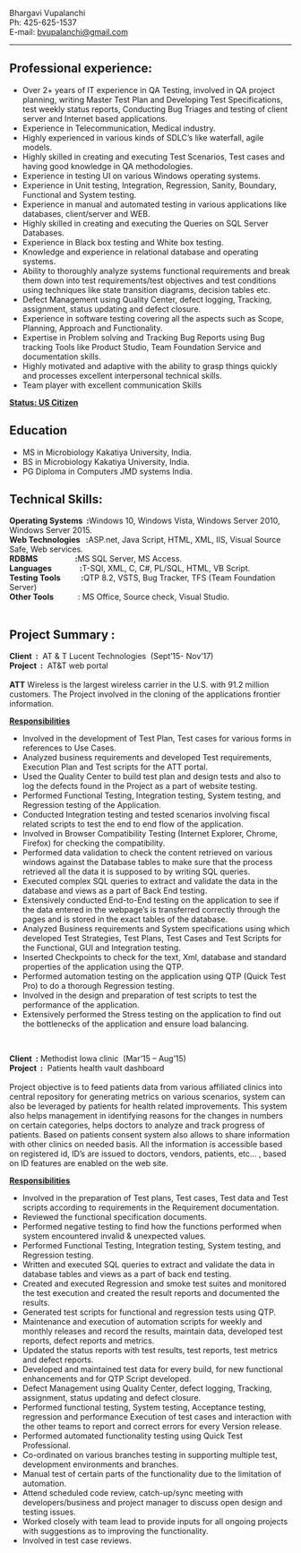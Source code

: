  


Bhargavi Vupalanchi                
Ph: 425-625-1537
<br>
E-mail: bvupalanchi@gmail.com
<br>
___
**Professional experience:**
-

- Over 2+ years of IT experience in QA Testing, involved in QA project planning, writing Master Test Plan and Developing Test Specifications, test weekly status reports, Conducting Bug Triages and testing of client server and Internet based applications.
- Experience in Telecommunication, Medical industry.
- Highly experienced in various kinds of SDLC’s like waterfall, agile models.
- Highly skilled in creating and executing Test Scenarios, Test cases and having good knowledge in QA methodologies.
- Experience in testing UI on various Windows operating systems.
- Experience in Unit testing, Integration, Regression, Sanity, Boundary, Functional and System testing.
- Experience in manual and automated testing in various applications like databases, client/server and WEB.
- Highly skilled in creating and executing the Queries on SQL Server Databases.
- Experience in Black box testing and White box testing.
- Knowledge and experience in relational database and operating systems.
- Ability to thoroughly analyze systems functional requirements and break them down into test requirements/test objectives and test conditions using techniques like state transition diagrams, decision tables etc.
- Defect Management using Quality Center, defect logging, Tracking, assignment, status updating and defect closure.
- Experience in software testing covering all the aspects such as Scope, Planning, Approach and Functionality.
- Expertise in Problem solving and Tracking Bug Reports using Bug tracking Tools like Product Studio, Team Foundation Service and documentation skills.
- Highly motivated and adaptive with the ability to grasp things quickly and processes excellent interpersonal technical skills.
- Team player with excellent communication Skills
  
<b><ins>Status:  US Citizen <ins></b>
<br>

**Education**
- 

- MS in Microbiology Kakatiya University, India.
- BS in Microbiology Kakatiya University, India.
- PG Diploma in Computers JMD systems India.

**Technical Skills:**
-

<b>Operating Systems  &nbsp;:</b>Windows 10, Windows Vista, Windows  Server 2010, Windows Server 2015.
<br>
<b>Web Technologies  &nbsp;&nbsp;:</b>ASP.net,   Java Script, HTML, XML, IIS, Visual Source Safe, Web services.
<br>
<b>RDBMS&nbsp;&nbsp;&nbsp;&nbsp;&nbsp;&nbsp;&nbsp;&nbsp;&nbsp;&nbsp;&nbsp;&nbsp;&nbsp;&nbsp;&nbsp;&nbsp;&nbsp;&nbsp;&nbsp;&nbsp;:</b>MS SQL Server, MS Access.
<br>
<b>Languages&nbsp;&nbsp;&nbsp;&nbsp;&nbsp;&nbsp;&nbsp;&nbsp;&nbsp;&nbsp;&nbsp;&nbsp;&nbsp;&nbsp;&nbsp;:</b>T-SQl, XML, C, C#, PL/SQL, HTML, VB Script.
<br>
<b>Testing Tools&nbsp;&nbsp;&nbsp;&nbsp;&nbsp;&nbsp;&nbsp;&nbsp;&nbsp;&nbsp;&nbsp;:</b>QTP 8.2, VSTS, Bug Tracker, TFS (Team Foundation Server)
<br>
<b>Other Tools &nbsp;&nbsp;&nbsp;&nbsp;&nbsp;&nbsp;&nbsp;&nbsp;&nbsp;&nbsp;&nbsp;&nbsp;</b>: MS Office, Source check, Visual Studio.
<br><br>


**Project Summary&nbsp;:**
-
<b>Client &nbsp;:</b>&nbsp;  AT & T Lucent Technologies &nbsp;(Sept’15- Nov’17)
<br>
<b>Project &nbsp;:</b>&nbsp;  AT&T web portal  
<br>
</b>
<b>ATT</b> Wireless is the largest wireless carrier in the U.S. with 91.2 million customers. The Project involved in the cloning of the applications frontier information. 

<b><ins>Responsibilities</ins></b>

- Involved in the development of Test Plan, Test cases for various forms in references to Use Cases.
- Analyzed business requirements and developed Test requirements, Execution Plan and Test scripts for the ATT portal.
- Used the Quality Center to build test plan and design tests and also to log the defects found in the Project as a part of website testing.
- Performed Functional Testing, Integration testing, System testing, and Regression testing of the Application.
- Conducted Integration testing and tested scenarios involving fiscal related scripts to test the end to end flow of the application.
- Involved in Browser Compatibility Testing (Internet Explorer, Chrome, Firefox) for checking the compatibility.
- Performed data validation to check the content retrieved on various windows against the Database tables to make sure that the process retrieved all the data it is supposed to by writing SQL queries.
- Executed complex SQL queries to extract and validate the data in the database and views as a part of Back End testing.
- Extensively conducted End-to-End testing on the application to see if the data entered in the webpage’s is transferred correctly through the pages and is stored in the exact tables of the database.
- Analyzed Business requirements and System specifications using which developed Test Strategies, Test Plans, Test Cases and Test Scripts for the Functional, GUI and Integration testing.
- Inserted Checkpoints to check for the text, Xml, database and standard properties of the application using the QTP.
- Performed automation testing on the application using QTP (Quick Test Pro) to do a thorough Regression testing.
- Involved in the design and preparation of test scripts to test the performance of the application.
- Extensively performed the Stress testing on the application to find out the bottlenecks of the application and ensure load balancing.
<br>

<b>Client &nbsp;:</b>&nbsp;Methodist Iowa clinic  &nbsp;(Mar’15 – Aug’15)</Span>
<br>
<b>Project &nbsp;:</b>&nbsp;  Patients health vault dashboard
</b>
<br>
<br>
Project objective is to feed patients data from various affiliated clinics into central repository for generating metrics on various scenarios, system can also be leveraged by patients for health related improvements. This system also helps management in identifying reasons for the changes in numbers on certain categories, helps doctors to analyze and track progress of patients. Based on patients consent system also allows to share information with other clinics on needed basis. All the information is accessible based on registered id, ID’s are issued to doctors, vendors,  patients, etc… , based on ID features are enabled  on the web site.
<br>

<b><ins>Responsibilities</ins></b>

- Involved in the preparation of Test plans, Test cases, Test data and Test scripts according to requirements in the Requirement documentation.
- Reviewed the functional specification documents.
- Performed negative testing to find how the functions performed when system encountered invalid & unexpected values.
- Performed Functional Testing, Integration testing, System testing, and Regression testing.
- Written and executed SQL queries to extract and validate the data in database tables and views as a part of back end testing.
- Created and executed Regression and smoke test suites and monitored the test execution and created the result reports and documented the results.
- Generated test scripts for functional and regression tests using QTP.
- Maintenance and execution of automation scripts for weekly and monthly releases and record the results, maintain data, developed test reports, defect reports and metrics.
- Updated the status reports with test results, test reports, test metrics and defect reports.
- Developed and maintained test data for every build, for new functional enhancements and for QTP Script developed.
- Defect Management using Quality Center, defect logging, Tracking, assignment, status updating and defect closure.
- Performed functional testing, System testing, Acceptance testing, regression and performance Execution of test cases and interaction with the other teams to report and correct errors for every Version release.
- Performed automated functionality testing using Quick Test Professional.
- Co-ordinated on various branches testing in supporting multiple test, development environments and branches.
- Manual test of certain parts of the functionality due to the limitation of automation.
- Attend scheduled code review, catch-up/sync meeting with developers/business and project manager to discuss open design and testing issues.
- Worked closely with team lead to provide inputs for all ongoing projects with suggestions as to improving the functionality.
- Involved in test case reviews.

